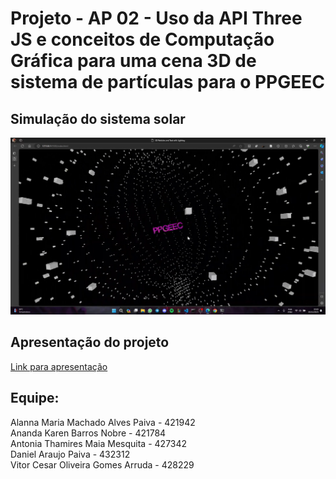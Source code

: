 # Projeto - AP 02 - Uso da API Three JS e conceitos de Computação Gráfica para uma cena 3D de sistema de partículas para o PPGEEC

## Simulação do sistema solar
![view1](img/ppgeec.png)

## Apresentação do projeto
[Link para apresentação](https://youtu.be/993Ajt0Rfhg)

## Equipe: <br>
Alanna Maria Machado Alves Paiva - 421942 <br>
Ananda Karen Barros Nobre - 421784 <br>
Antonia Thamires Maia Mesquita - 427342 <br>
Daniel Araujo Paiva - 432312 <br>
Vitor Cesar Oliveira Gomes Arruda - 428229 <br>
